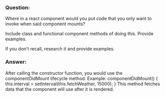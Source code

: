 ### Question:

Where in a react component would you put code 
that you only want to invoke when said component mounts?

Include class and functional component methods of doing this. 
Provide examples.

If you don't recall, research it and provide examples.

### Answer: 

After calling the constructor function, you would use the componentDidMount lifecycle method. 
Example:
    componentDidMount() {
        this.interval = setInterval(this.fetchWeather, 15000);
    }
This method fetches data that the component will use after it is rendered.